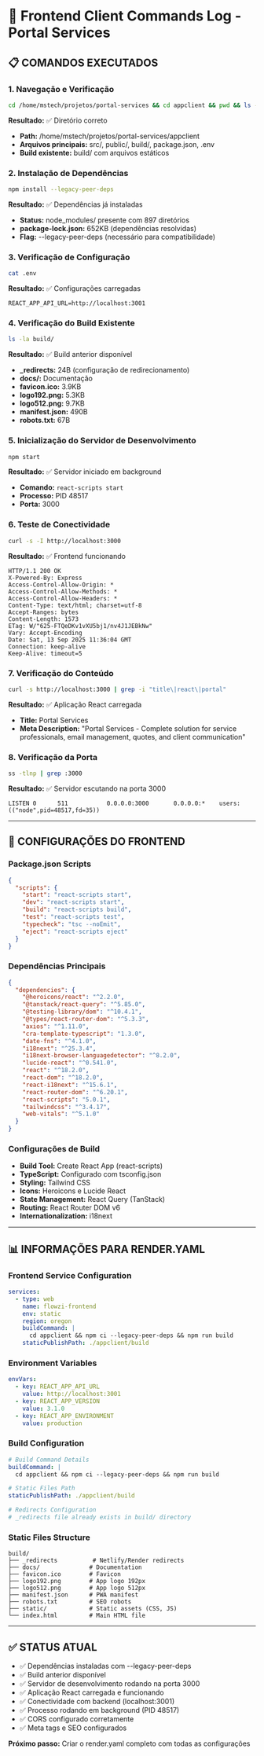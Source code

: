 # 🎨 Frontend Client Commands Log - Portal Services

## 📋 **COMANDOS EXECUTADOS**

### **1. Navegação e Verificação**
```bash
cd /home/mstech/projetos/portal-services && cd appclient && pwd && ls -la
```
**Resultado:** ✅ Diretório correto
- **Path:** /home/mstech/projetos/portal-services/appclient
- **Arquivos principais:** src/, public/, build/, package.json, .env
- **Build existente:** build/ com arquivos estáticos

### **2. Instalação de Dependências**
```bash
npm install --legacy-peer-deps
```
**Resultado:** ✅ Dependências já instaladas
- **Status:** node_modules/ presente com 897 diretórios
- **package-lock.json:** 652KB (dependências resolvidas)
- **Flag:** --legacy-peer-deps (necessário para compatibilidade)

### **3. Verificação de Configuração**
```bash
cat .env
```
**Resultado:** ✅ Configurações carregadas
```env
REACT_APP_API_URL=http://localhost:3001
```

### **4. Verificação do Build Existente**
```bash
ls -la build/
```
**Resultado:** ✅ Build anterior disponível
- **_redirects:** 24B (configuração de redirecionamento)
- **docs/:** Documentação
- **favicon.ico:** 3.9KB
- **logo192.png:** 5.3KB
- **logo512.png:** 9.7KB
- **manifest.json:** 490B
- **robots.txt:** 67B

### **5. Inicialização do Servidor de Desenvolvimento**
```bash
npm start
```
**Resultado:** ✅ Servidor iniciado em background
- **Comando:** `react-scripts start`
- **Processo:** PID 48517
- **Porta:** 3000

### **6. Teste de Conectividade**
```bash
curl -s -I http://localhost:3000
```
**Resultado:** ✅ Frontend funcionando
```
HTTP/1.1 200 OK
X-Powered-By: Express
Access-Control-Allow-Origin: *
Access-Control-Allow-Methods: *
Access-Control-Allow-Headers: *
Content-Type: text/html; charset=utf-8
Accept-Ranges: bytes
Content-Length: 1573
ETag: W/"625-FTQeDKv1vXU5bj1/nv4J1JEBkNw"
Vary: Accept-Encoding
Date: Sat, 13 Sep 2025 11:36:04 GMT
Connection: keep-alive
Keep-Alive: timeout=5
```

### **7. Verificação do Conteúdo**
```bash
curl -s http://localhost:3000 | grep -i "title\|react\|portal"
```
**Resultado:** ✅ Aplicação React carregada
- **Title:** Portal Services
- **Meta Description:** "Portal Services - Complete solution for service professionals, email management, quotes, and client communication"

### **8. Verificação da Porta**
```bash
ss -tlnp | grep :3000
```
**Resultado:** ✅ Servidor escutando na porta 3000
```
LISTEN 0      511           0.0.0.0:3000       0.0.0.0:*    users:(("node",pid=48517,fd=35))
```

---

## 🔧 **CONFIGURAÇÕES DO FRONTEND**

### **Package.json Scripts**
```json
{
  "scripts": {
    "start": "react-scripts start",
    "dev": "react-scripts start",
    "build": "react-scripts build",
    "test": "react-scripts test",
    "typecheck": "tsc --noEmit",
    "eject": "react-scripts eject"
  }
}
```

### **Dependências Principais**
```json
{
  "dependencies": {
    "@heroicons/react": "^2.2.0",
    "@tanstack/react-query": "^5.85.0",
    "@testing-library/dom": "^10.4.1",
    "@types/react-router-dom": "^5.3.3",
    "axios": "^1.11.0",
    "cra-template-typescript": "1.3.0",
    "date-fns": "^4.1.0",
    "i18next": "^25.3.4",
    "i18next-browser-languagedetector": "^8.2.0",
    "lucide-react": "^0.541.0",
    "react": "^18.2.0",
    "react-dom": "^18.2.0",
    "react-i18next": "^15.6.1",
    "react-router-dom": "^6.20.1",
    "react-scripts": "5.0.1",
    "tailwindcss": "^3.4.17",
    "web-vitals": "^5.1.0"
  }
}
```

### **Configurações de Build**
- **Build Tool:** Create React App (react-scripts)
- **TypeScript:** Configurado com tsconfig.json
- **Styling:** Tailwind CSS
- **Icons:** Heroicons e Lucide React
- **State Management:** React Query (TanStack)
- **Routing:** React Router DOM v6
- **Internationalization:** i18next

---

## 📊 **INFORMAÇÕES PARA RENDER.YAML**

### **Frontend Service Configuration**
```yaml
services:
  - type: web
    name: flowzi-frontend
    env: static
    region: oregon
    buildCommand: |
      cd appclient && npm ci --legacy-peer-deps && npm run build
    staticPublishPath: ./appclient/build
```

### **Environment Variables**
```yaml
envVars:
  - key: REACT_APP_API_URL
    value: http://localhost:3001
  - key: REACT_APP_VERSION
    value: 3.1.0
  - key: REACT_APP_ENVIRONMENT
    value: production
```

### **Build Configuration**
```yaml
# Build Command Details
buildCommand: |
  cd appclient && npm ci --legacy-peer-deps && npm run build

# Static Files Path
staticPublishPath: ./appclient/build

# Redirects Configuration
# _redirects file already exists in build/ directory
```

### **Static Files Structure**
```
build/
├── _redirects          # Netlify/Render redirects
├── docs/              # Documentation
├── favicon.ico        # Favicon
├── logo192.png        # App logo 192px
├── logo512.png        # App logo 512px
├── manifest.json      # PWA manifest
├── robots.txt         # SEO robots
├── static/            # Static assets (CSS, JS)
└── index.html         # Main HTML file
```

---

## ✅ **STATUS ATUAL**

- ✅ Dependências instaladas com --legacy-peer-deps
- ✅ Build anterior disponível
- ✅ Servidor de desenvolvimento rodando na porta 3000
- ✅ Aplicação React carregada e funcionando
- ✅ Conectividade com backend (localhost:3001)
- ✅ Processo rodando em background (PID 48517)
- ✅ CORS configurado corretamente
- ✅ Meta tags e SEO configurados

**Próximo passo:** Criar o render.yaml completo com todas as configurações
